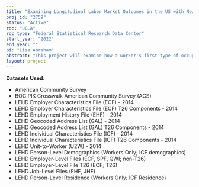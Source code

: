```yaml
---
title: "Examining Longitudinal Labor Market Outcomes in the US with New Data and Methods"
proj_id: "2759"
status: "Active"
rdc: "UCLA"
rdc_type: "Federal Statistical Research Data Center"
start_year: "2022"
end_year: ""
pi: "Lisa Abraham"
abstract: "This project will examine how a worker's first type of occupation impacts their later-stage career outcomes, and how these impacts differ by worker characteristics, such as race/ethnicity, gender, and Veteran status. More specifically, we will link the Longitudinal Employer Household Dynamics (LEHD) data to the American Community Survey (ACS) and aggregate external data on the characteristics of occupations reported in the ACS. We will use novel machine learning techniques to predict up to ten of the most likely occupations for a worker's primary LEHD job (defined as the highest-earning job), and then examine how the type of occupation a worker holds early in her career influences later-stage career outcomes, including earnings, employment, and occupational prestige. This analysis will enable us to characterize initial jobs and occupations that offer workers the greatest opportunities for advancement and mobility."
layout: project
---
```


**Datasets Used:**

  - American Community Survey 
  - BOC PIK Crosswalk American Community Survey (ACS) 
  - LEHD Employer Characteristics File (ECF) - 2014 
  - LEHD Employer Characteristics File (ECF) T26 Components - 2014 
  - LEHD Employment History File (EHF) - 2014 
  - LEHD Geocoded Address List (GAL) - 2014 
  - LEHD Geocoded Address List (GAL) T26 Components - 2014 
  - LEHD Individual Characteristics File (ICF) - 2014 
  - LEHD Individual Characteristics File (ICF) T26 Components - 2014 
  - LEHD Unit-to-Worker (U2W) - 2014 
  - LEHD Person-Level Demographics (Workers Only; ICF demographics) 
  - LEHD Employer-Level Files (ECF, SPF, QWI; non-T26) 
  - LEHD Employer-Level File T26 (ECF; T26) 
  - LEHD Job-Level Files (EHF, JHF) 
  - LEHD Person-Level Residence (Workers Only; ICF Residence) 

